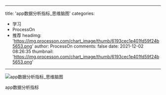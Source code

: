 
---
title: 'app数据分析指标_思维脑图'
categories: 
 - 学习
 - ProcessOn
 - 推荐
headimg: 'https://img.processon.com/chart_image/thumb/6193cec1e401fd59f24b5653.png'
author: ProcessOn
comments: false
date: 2021-12-02 08:26:35
thumbnail: 'https://img.processon.com/chart_image/thumb/6193cec1e401fd59f24b5653.png'
---

<div>   
<img class="thumb" alt="app数据分析指标_思维脑图" src="https://img.processon.com/chart_image/thumb/6193cec1e401fd59f24b5653.png" referrerpolicy="no-referrer">
<p>app数据分析指标</p>  
</div>
            